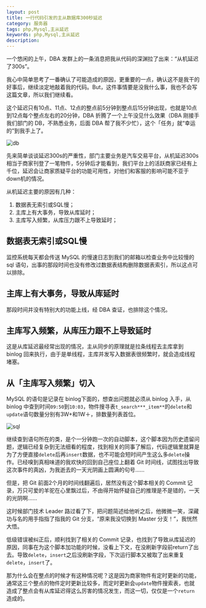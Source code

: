 ```yaml
---
layout: post
title: 一行代码引发的主从数据库300秒延迟
category: 服务器
tags: php,Mysql,主从延迟
keywords: php,Mysql,主从延迟
description: 
---
```


一个悠闲的上午，DBA 发群上的一条消息把我从代码的深渊拉了出来：“从机延迟了300s”。

我心中简单思考了一番确认了可能造成的原因，更重要的一点，确认这不是我干的好事后，继续淡定地敲着我的代码。But，这件事情要是没我什么事，我也不会写这篇文章，所以我们继续看。

这个延迟只有10点、11点、12点的整点前5分钟到整点后15分钟出现，也就是10点到12点每个整点左右的20分钟，DBA 折腾了一个上午没见什么效果（DBA 刚接手我们部门的 DB，不熟悉业务，后面 DBA 帮了我不少忙），这个「任务」就“幸运的”到我手上了。

<img src="http://blog.gitdc.com/wp-content/uploads/2016/08/tmp6a014e7c-1024x234.png" alt="db" />

先来简单谈谈延迟300s的严重性，部门主要业务是汽车交易平台，从机延迟300s相当于商家刊登了一笔物件，5分钟后才能看到，我们平台上的活跃商家已经有上千位，延迟会让商家质疑平台的功能可用性，对他们和客服的影响可能不亚于down机的情况。

从机延迟主要的原因有几种：


1.  数据表无索引或SQL慢；
2.  主库上有大事务，导致从库延时；
3.  主库写入频繁，从库压力跟不上导致延时；


## 数据表无索引或SQL慢

监控系统每天都会传送 MySQL 的慢速日志到我们的邮箱以检查业务中比较慢的 sql 语句，出事的那段时间也没有修改过数据表结构删除数据表索引，所以这点可以排除。

## 主库上有大事务，导致从库延时

那段时间并没有特别大的功能上线，经 DBA 查证，也排除这个情况。

## 主库写入频繁，从库压力跟不上导致延时

这是从库延迟最经常出现的情况，主从同步的原理就是拉条线程去主库拿到 binlog 回来执行，由于是单线程，主库并发写入数据表很频繁时，就会造成线程堵塞。

## 从「主库写入频繁」切入

MySQL 的语句是记录在 binlog下面的，想查出问题就必须从 binlog 入手，从 binlog 中查到时间`09:50`到`10:03`，物件搜寻表`t_search***_item**`的`delete`和`update`语句数量分别有3W+和1W＋，排数量列表首位。

<img src="http://blog.gitdc.com/wp-content/uploads/2016/08/sql.png" alt="sql" />

继续查到语句所在的类，是个一分钟跑一次的自动脚本，这个脚本因为历史遗留问题，逻辑已经复杂到无法细看的程度，找到相关的同事了解后，代码逻辑里就算是为了方便直接`delete`后再`insert`数据，也不可能会短时间产生这么多`delete`操作。已经嗅到真相味道的我欢快的回到自己座位上翻着 Git 时间线，试图找出导致这次事件的真凶，为我逝去的一天光阴画上圆满的句号......

但是，把 Git 前面2个月的时间线翻遍后，居然没有这个脚本相关的 Commit 记录，万只可爱的羊驼在心里飘过后，不由得开始怀疑自己的推理是不是错的，一天的光阴啊......

这时候部门技术 Leader 路过看了下，把问题简述给他听之后，他微微一笑，深藏功与名的用手指指了指我的 Git 分支，“原来我没切换到 Master 分支！”，我恍然大悟。

低级错误被纠正后，顺利找到了相关的 Commit 记录，也找到了导致从库延迟的原因，同事在为这个脚本加功能的时候，没看上下文，在没刷新字段前return了出去。导致`delete`，`insert`之后没刷新字段，下次运行脚本又被取了出来重复`delete`，`insert`了。

那为什么会在整点的时候才有这种情况呢？这是因为商家物件有定时更新的功能，通常这三个整点的物件定时更新比较多，而定时更新会`update`物件搜索表，也就造成了整点会有从库延迟得这么厉害的情况发生，而这一切，仅仅是一个`return`造成的。

